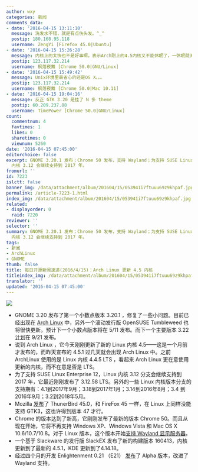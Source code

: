 ```yaml
---
author: wxy
categories: 新闻
comments_data:
- date: '2016-04-15 13:11:10'
  message: 洗发水不错，就是有点伤头发。^_^
  postip: 180.168.95.118
  username: ZengYi [Firefox 45.0|Ubuntu]
- date: '2016-04-15 15:26:28'
  message: 内核上的太快也不是好事啊，表示Arch刚上的4.5内核又不能休眠了，一休眠就无限睡死。。。。
  postip: 123.117.32.214
  username: 枫落夜舞 [Chrome 50.0|GNU/Linux]
- date: '2016-04-15 15:49:42'
  message: Unix环境里最省心的还是OS X。。。
  postip: 123.117.32.214
  username: 枫落夜舞 [Chrome 50.0|Mac 10.11]
- date: '2016-04-15 19:04:16'
  message: 反正 GTK 3.20 是挂了 N 多 theme
  postip: 60.209.237.88
  username: TimePower [Chrome 50.0|GNU/Linux]
count:
  commentnum: 4
  favtimes: 1
  likes: 0
  sharetimes: 0
  viewnum: 5260
date: '2016-04-15 07:45:00'
editorchoice: false
excerpt: GNOME 3.20.1 发布；Chrome 50 发布，支持 Wayland；为支持 SUSE Linux Enterprise 12，Linux
  内核 3.12 会继续支持到 2017 年。
fromurl: ''
id: 7223
islctt: false
banner_img: /data/attachment/album/201604/15/053941i7ftuuu69z9khpaf.jpg
permalink: /article-7223-1.html
index_img: /data/attachment/album/201604/15/053941i7ftuuu69z9khpaf.jpg
related:
- displayorder: 0
  raid: 7220
reviewer: ''
selector: ''
summary: GNOME 3.20.1 发布；Chrome 50 发布，支持 Wayland；为支持 SUSE Linux Enterprise 12，Linux
  内核 3.12 会继续支持到 2017 年。
tags:
- 新闻
- ArchLinux
- GNOME
thumb: false
title: 每日开源新闻速递(2016/4/15)：Arch Linux 更新 4.5 内核
titleindex_img: /data/attachment/album/201604/15/053941i7ftuuu69z9khpaf.jpg
translator: ''
updated: '2016-04-15 07:45:00'
---
```


![](/data/attachment/album/201604/15/053941i7ftuuu69z9khpaf.jpg)


* GNOME 3.20 发布了第一个小数点版本 3.20.1 ，修复了一些小问题。目前已经出现在 [Arch Linux](https://www.archlinux.org/packages/?q=gnome&sort=-last_update) 中，另外一个滚动发行版 OpenSUSE Tumbleweed 也将很快更新。预计下一个小数点版本将在 5/11 发布。而下一个主要版本 3.22 [计划](http://news.softpedia.com/news/gnome-3-22-karlsruhe-desktop-environment-to-be-released-on-september-21-2016-502107.shtml)在 9/21 发布。
* 说到 Arch Linux ，它今天刚刚更新了新的 Linux 内核 4.5——这是一个月前才发布的，而昨天宣布的 4.5.1 过几天就会出现 Arch Linux 中。之前 ArchLinux 使用的是 Linux 内核 4.4.5 LTS ，看起来 Arch Linux 更在意使用更新的内核，而不在意是否是 LTS。
* 为了支持 SUSE Linux Enterprise 12，Linux 内核 3.12 分支会继续支持到 2017 年，它最近刚刚发布了 3.12.58 LTS。另外的一些 Linux 内核版本分支的支持期有：4.1到2017年9月；3.18到2017年1月；3.14到2016年8月；3.4 到2016年9月；3.2到2018年5月。
* Mozilla [发布](https://www.mozilla.org/en-US/thunderbird/45.0/releasenotes/)了 ThunerBird 45.0，和 FireFox 45 一样，在 Linux 上同样没能支持 GTK3，这也许得到版本 47 才行。
* Chrome 的版本达到了新高，它刚刚发布了最新的版本 Chrome 50。而且从现在开始，它将不再支持 Windows XP、Windows Vista 和 Mac OS X 10.6/10.7/10.8。对于 Linux 版本，这个版本开始[支持 Wayland 显示服务器](http://phoronix.com/scan.php?page=news_item&px=Google-Chrome-50)。
* 一个基于 Slackware 的发行版 SlackEX 发布了新的构建版本 160413，内核更新到了最新的 4.5.1，KDE 更新到了4.14.18。
* 经过四个月的开发 Enlightenment 0.21 （E21） [发布](https://ereleaseblog.wordpress.com/2016/04/12/enlightenment-dr-0-21-0-alpha-release/)了 Alpha 版本，改进了 Wayland 支持。